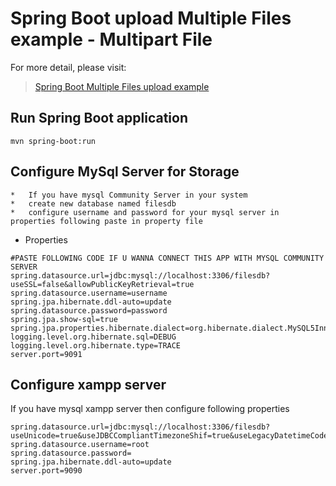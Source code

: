 # Spring Boot upload Multiple Files example - Multipart File

For more detail, please visit:
> [Spring Boot Multiple Files upload example](https://bezkoder.com/spring-boot-upload-multiple-files/)

## Run Spring Boot application
```
mvn spring-boot:run
```

## Configure MySql Server for Storage
```
*   If you have mysql Community Server in your system
*   create new database named filesdb
*   configure username and password for your mysql server in properties following paste in property file
```
* Properties 
```
#PASTE FOLLOWING CODE IF U WANNA CONNECT THIS APP WITH MYSQL COMMUNITY SERVER
spring.datasource.url=jdbc:mysql://localhost:3306/filesdb?useSSL=false&allowPublicKeyRetrieval=true
spring.datasource.username=username
spring.jpa.hibernate.ddl-auto=update
spring.datasource.password=password
spring.jpa.show-sql=true
spring.jpa.properties.hibernate.dialect=org.hibernate.dialect.MySQL5InnoDBDialect
logging.level.org.hibernate.sql=DEBUG
logging.level.org.hibernate.type=TRACE
server.port=9091    
```
## Configure xampp server
If you have mysql xampp server then configure following properties
```
spring.datasource.url=jdbc:mysql://localhost:3306/filesdb?useUnicode=true&useJDBCCompliantTimezoneShif=true&useLegacyDatetimeCode=false&serverTimezone=UTC
spring.datasource.username=root
spring.datasource.password=
spring.jpa.hibernate.ddl-auto=update
server.port=9090

```
